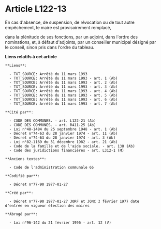 # Article L122-13

En cas d'absence, de suspension, de révocation ou de tout autre empêchement, le maire est provisoirement remplacé,

dans la plénitude de ses fonctions, par un adjoint, dans l'ordre des nominations, et, à défaut d'adjoints, par un conseiller
municipal désigné par le conseil, sinon pris dans l'ordre du tableau.

**Liens relatifs à cet article**

	**Liens**:

	  - TXT_SOURCE: Arrêté du 11 mars 1993
	  - TXT_SOURCE: Arrêté du 11 mars 1993 - art. 1 (Ab)
	  - TXT_SOURCE: Arrêté du 11 mars 1993 - art. 2 (Ab)
	  - TXT_SOURCE: Arrêté du 11 mars 1993 - art. 3 (Ab)
	  - TXT_SOURCE: Arrêté du 11 mars 1993 - art. 4 (Ab)
	  - TXT_SOURCE: Arrêté du 11 mars 1993 - art. 5 (Ab)
	  - TXT_SOURCE: Arrêté du 11 mars 1993 - art. 6 (Ab)
	  - TXT_SOURCE: Arrêté du 11 mars 1993 - art. 7 (Ab)

	**Cité par**:

	  - CODE DES COMMUNES. - art. L122-21 (Ab)
	  - CODE DES COMMUNES. - art. R411-25 (Ab)
	  - Loi n°48-1484 du 25 septembre 1948 - art. 1 (Ab)
	  - Décret n°74-63 du 28 janvier 1974 - art. 11 (Ab)
	  - Décret n°74-63 du 28 janvier 1974 - art. 3 (Ab)
	  - Loi n°82-1169 du 31 décembre 1982 - art. 21 (Ab)
	  - Code de la famille et de l'aide sociale. - art. 138 (Ab)
	  - Code des juridictions financières - art. L312-1 (M)

	**Anciens textes**:

	  - Code de l'administration communale 66

	**Codifié par**:

	  - Décret n°77-90 1977-01-27

	**Créé par**:

	  - Décret n°77-90 1977-01-27 JORF et JONC 3 février 1977 date d'entrée en vigueur élection des maires

	**Abrogé par**:

	  - Loi n°96-142 du 21 février 1996 - art. 12 (V)
